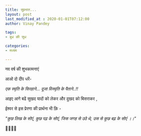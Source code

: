 ```yaml
---
title: सुप्रभात...
layout: post
last_modified_at : 2020-01-01T07:12:00
author: Vinay Pandey

tags:
- बुध की सुध

categories:
- मध्यम

---
```


नव वर्ष की शुभकामनाएं
          
आओ दो दीप धरें-

 *एक स्मृति के सिरहाने...*
     *दूजा विस्मृति के पैताने..!!*

आइए आगे बढें
सुखद यादों को लेकर 
और दुखद को बिसराकर ,

ईश्वर से इस प्रेरणा की प्रार्थना भी क़ि -

*_"कुछ लिख के सोएं,_*
*_कुछ पढ़ के सोएं,_*
*_जिस जगह से उठे थे,_*
*_उस से कुछ बढ़ के सोएं ।।"_*

🙏🌷🌷🙏
